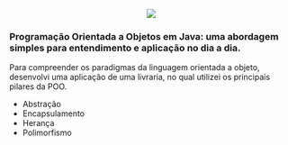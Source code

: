 <p align="center">
  <img  src="https://i.imgur.com/VmIH7Uf.png">
</p>

<p align="center">
  <img. src="https://i.imgur.com/7cTB4or.png">
</p>


### Programação Orientada a Objetos em Java: uma abordagem simples para entendimento e aplicação no dia a dia.

Para compreender os paradigmas da linguagem orientada a objeto, desenvolvi uma aplicação de uma livraria, no qual utilizei os principais pilares da POO.

- Abstração
- Encapsulamento
- Herança
- Polimorfismo
